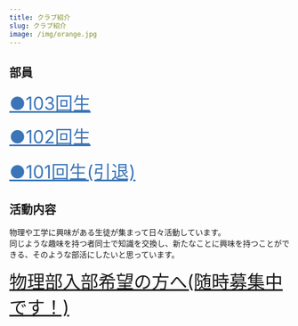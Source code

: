 ```yaml
---
title: クラブ紹介
slug: クラブ紹介
image: /img/orange.jpg
---
```

## 部員

<!-- ここから --><div onclick="obj=document.getElementById('open3').style; obj.display=(obj.display=='none')?'block':'none';">

<a style="cursor:pointer;"><font size="6" color=#3b75b7><u>●103回生</u></font></a>

</div>

<div id="open3" style="display:none;clear:both;"><h3>S藤<br></h3>

<font size="4">登山が好き<br></font>

<h3>A藤<br></h3><font size="4">
アントワーヌ=オーギュスタン=パルマンティエ<br></font><br></div>

<!-- ここまで -->

<!-- ここから -->

<div onclick="obj=document.getElementById('open2').style; obj.display=(obj.display=='none')?'block':'none';">
<a style="cursor:pointer;"><font size="6" color=#3b75b7><u>●102回生</u></font></a>
</div>
<div id="open2" style="display:none;clear:both;">

<h3>2019年度部長 O野<br></h3>
<font size="4">物理学徒，物理オリンピックに参加．流体が好き<br></font>

</div>
<!-- ここまで -->
<br>
<!-- ここから -->
<div onclick="obj=document.getElementById('open').style; obj.display=(obj.display=='none')?'block':'none';">
<a style="cursor:pointer;"><font size="6" color=#3b75b7><u>●101回生(引退)</u></font></a>
</div>
<div id="open" style="display:none;clear:both;">

<font size="6">-正部員−</font>

<h3>2018年度部長 H﨑<br></h3>
<font size="4">このホームページの共同制作者。Python、iPhoneアプリ開発、電子工作、Arduino、人工知能、自作PC、それからギターにも手を出して、自分でも何がしたいのか分からなくなっている人。<br></font>

<h3>2018年度副部長 S.H.<br></h3>
<font size="4">同じくこのホームページの共同制作者。中学校の時は物理部部長。名字が一文字なだけに一人だけイニシャルになってしまった。Unityとかモデリングとかできるらしい。<br></font>

<h3>Y本（Y氏）<br></h3>
<font size="4">THE 物理部員。物理部といえばY氏。Y氏といえば物理部。3Dモデリングの専門家。<br></font>

<h3>T中<br></h3>
<font size="4">生物が好きな人。物理は全く興味なし。<br></font>

<h3>O川<br></h3>
<font size="4">実名隠すつもりが、もはや名前がバレてしまっている。<br><br></font>

<font size="6">-準部員-</font>

<h3>O川(レオン)<br></h3>
<font size="4">物理部の自習担当。物理部という素晴らしい自習環境(ｵｲ)を気に入ってしまったようだ。<br></font>

<h3>S木<br></h3>
<font size="4">数学とディープラーニングの専門家。東工大の過去問が彼のバイブル？？<br></font>

<h3>I井<br></h3>
<font size="4"><span style="text-decoration: line-through;">ミリタリーオタク</span>。三度の飯よりロシアンタイムズ<br></font>

<h3>O野<br></h3>
<font size="4">艦これ専科<br></font>

<h3>N尾<br></h3>
<font size="4">部長と同じバンドのピアノ担当。<br></font>

<h3>K本<br></h3>
<font size="4">PCジサッカー。i7-8086Kの応募に三時間を費やす<br></font>

</div>
<!-- ここまで -->

## 活動内容

物理や工学に興味がある生徒が集まって日々活動しています。\
同じような趣味を持つ者同士で知識を交換し、新たなことに興味を持つことができる、そのような部活にしたいと思っています。  

<font size = "6">[物理部入部希望の方へ(随時募集中です！)](/pdf/keizi.pdf)